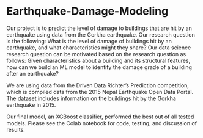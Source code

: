 # Earthquake-Damage-Modeling
Our project is to predict the level of damage to buildings that are hit by an earthquake using data from the Gorkha earthquake. Our research question is the following: What is the level of damage of buildings hit by an earthquake, and what characteristics might they share? Our data science research question can be motivated based on the research question as follows: Given characteristics about a building and its structural features, how can we build an ML model to identify the damage grade of a building after an earthquake?

We are using data from the Driven Data Richter’s Prediction competition, which is compiled data from the 2015 Nepal Earthquake Open Data Portal. The dataset includes information on the buildings hit by the Gorkha earthquake in 2015. 

Our final model, an XGBoost classifier, performed the best out of all tested models. Please see the Colab notebook for code, testing, and discussion of results.
